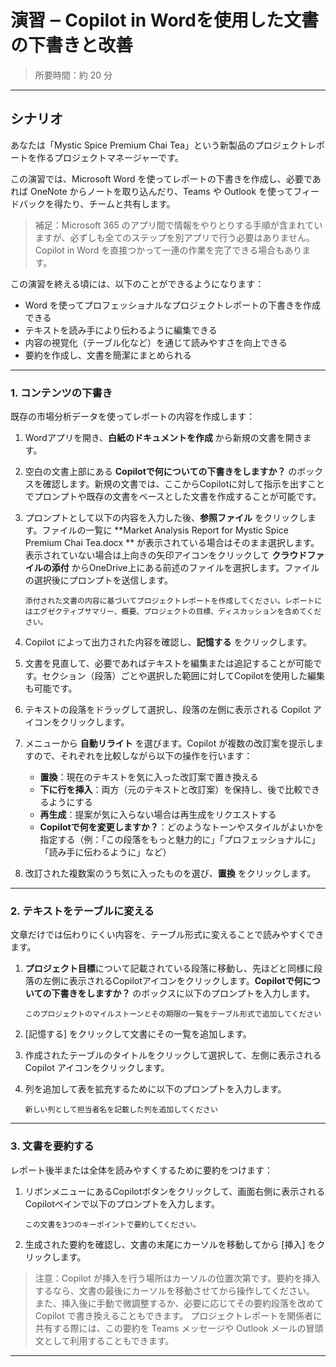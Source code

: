 # 演習 ‒ Copilot in Wordを使用した文書の下書きと改善

> 所要時間：約 20 分 

---

## シナリオ

あなたは「Mystic Spice Premium Chai Tea」という新製品のプロジェクトレポートを作るプロジェクトマネージャーです。

この演習では、Microsoft Word を使ってレポートの下書きを作成し、必要であれば OneNote からノートを取り込んだり、Teams や Outlook を使ってフィードバックを得たり、チームと共有します。

> 補足：Microsoft 365 のアプリ間で情報をやりとりする手順が含まれていますが、必ずしも全てのステップを別アプリで行う必要はありません。Copilot in Word を直接つかって一連の作業を完了できる場合もあります。

この演習を終える頃には、以下のことができるようになります：  

- Word を使ってプロフェッショナルなプロジェクトレポートの下書きを作成できる  
- テキストを読み手により伝わるように編集できる  
- 内容の視覚化（テーブル化など）を通じて読みやすさを向上できる  
- 要約を作成し、文書を簡潔にまとめられる  

---

### 1. コンテンツの下書き

既存の市場分析データを使ってレポートの内容を作成します：

1. Wordアプリを開き、**白紙のドキュメントを作成** から新規の文書を開きます。  

2. 空白の文書上部にある **Copilotで何についての下書きをしますか？** のボックスを確認します。新規の文書では、ここからCopilotに対して指示を出すことでプロンプトや既存の文書をベースとした文書を作成することが可能です。  

3. プロンプトとして以下の内容を入力した後、**参照ファイル** をクリックします。ファイルの一覧に **Market Analysis Report for Mystic Spice Premium Chai Tea.docx ** が表示されている場合はそのまま選択します。表示されていない場合は上向きの矢印アイコンをクリックして **クラウドファイルの添付** からOneDrive上にある前述のファイルを選択します。ファイルの選択後にプロンプトを送信します。

   ```prompt
   添付された文書の内容に基づいてプロジェクトレポートを作成してください。レポートにはエグゼクティブサマリー、概要、プロジェクトの目標、ディスカッションを含めてください。
   ```

4. Copilot によって出力された内容を確認し、**記憶する** をクリックします。  

5. 文書を見直して、必要であればテキストを編集または追記することが可能です。セクション（段落）ごとや選択した範囲に対してCopilotを使用した編集も可能です。

6. テキストの段落をドラッグして選択し、段落の左側に表示される Copilot アイコンをクリックします。  

7. メニューから **自動リライト** を選びます。Copilot が複数の改訂案を提示しますので、それぞれを比較しながら以下の操作を行います：  
   - **置換**：現在のテキストを気に入った改訂案で置き換える  
   - **下に行を挿入**：両方（元のテキストと改訂案）を保持し、後で比較できるようにする  
   - **再生成**：提案が気に入らない場合は再生成をリクエストする  
   - **Copilotで何を変更しますか？**：どのようなトーンやスタイルがよいかを指定する（例：「この段落をもっと魅力的に」「プロフェッショナルに」「読み手に伝わるように」など）  

8. 改訂された複数案のうち気に入ったものを選び、**置換** をクリックします。

---

### 2. テキストをテーブルに変える

文章だけでは伝わりにくい内容を、テーブル形式に変えることで読みやすくできます。

1. **プロジェクト目標**について記載されている段落に移動し、先ほどと同様に段落の左側に表示されるCopilotアイコンをクリックします。**Copilotで何についての下書きをしますか？** のボックスに以下のプロンプトを入力します。

   ```prompt
   このプロジェクトのマイルストーンとその期限の一覧をテーブル形式で追加してください
   ```

2. [記憶する] をクリックして文書にその一覧を追加します。  

3. 作成されたテーブルのタイトルをクリックして選択して、左側に表示される Copilot アイコンをクリックします。  

4. 列を追加して表を拡充するために以下のプロンプトを入力します。

   ```prompt
   新しい列として担当者名を記載した列を追加してください
   ```

---

### 3. 文書を要約する

レポート後半または全体を読みやすくするために要約をつけます：

1. リボンメニューにあるCopilotボタンをクリックして、画面右側に表示されるCopilotペインで以下のプロンプトを入力します。

   ```prompt
   この文書を3つのキーポイントで要約してください。
   ```

2. 生成された要約を確認し、文書の末尾にカーソルを移動してから [挿入] をクリックします。

> 注意：Copilot が挿入を行う場所はカーソルの位置次第です。要約を挿入するなら、文書の最後にカーソルを移動させてから操作してください。  
> また、挿入後に手動で微調整するか、必要に応じてその要約段落を改めて Copilot で書き換えることもできます。 
> プロジェクトレポートを関係者に共有する際には、この要約を Teams メッセージや Outlook メールの冒頭文として利用することもできます。

---

